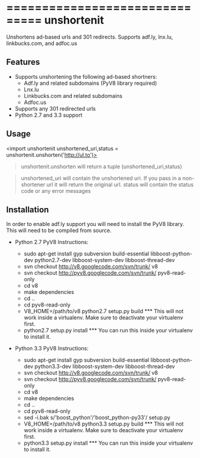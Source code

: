===============================
unshortenit
===============================

Unshortens ad-based urls and 301 redirects. Supports adf.ly, lnx.lu, linkbucks.com, and adfoc.us


Features
--------

- Supports unshortening the following ad-based shortners:
    - Adf.ly and related subdomains (PyV8 library required)
    - Lnx.lu
    - Linkbucks.com and related subdomains
    - Adfoc.us
- Supports any 301 redirected urls
- Python 2.7 and 3.3 support

Usage
-----

<import unshortenit
unshortened_uri,status = unshortenit.unshorten('http://ul.to')>

> unshortenit.unshorten will return a tuple (unshortened_uri,status)

> unshortened_uri will contain the unshortened uri. If you pass in a non-shortener url it will return the original url.
> status will contain the status code or any error messages

Installation
------------

<pip install unshortenit
pip install requests>

In order to enable adf.ly support you will need to install the PyV8 library. This will need to be compiled from source.

* Python 2.7 PyV8 Instructions:
    - sudo apt-get install gyp subversion build-essential libboost-python-dev python2.7-dev libboost-system-dev libboost-thread-dev
    - svn checkout http://v8.googlecode.com/svn/trunk/ v8
    - svn checkout http://pyv8.googlecode.com/svn/trunk/ pyv8-read-only
    - cd v8
    - make dependencies
    - cd ..
    - cd pyv8-read-only
    - V8_HOME=/path/to/v8 python2.7 setup.py build *** This will not work inside a virtualenv. Make sure to deactivate your virtualenv first.
    - python2.7 setup.py install *** You can run this inside your virtualenv to install it.

* Python 3.3 PyV8 Instructions:
    - sudo apt-get install gyp subversion build-essential libboost-python-dev python3.3-dev libboost-system-dev libboost-thread-dev
    - svn checkout http://v8.googlecode.com/svn/trunk/ v8
    - svn checkout http://pyv8.googlecode.com/svn/trunk/ pyv8-read-only
    - cd v8
    - make dependencies
    - cd ..
    - cd pyv8-read-only
    - sed -i.bak s/\'boost\_python\'/\'boost_python-py33\'/ setup.py
    - V8_HOME=/path/to/v8 python3.3 setup.py build *** This will not work inside a virtualenv. Make sure to deactivate your virtualenv first.
    - python3.3 setup.py install *** You can run this inside your virtualenv to install it.
